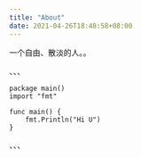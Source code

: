 ```yaml
---
title: "About"
date: 2021-04-26T18:48:58+08:00
---
```


一个自由、散淡的人。。

、、、
    
    package main()
    import "fmt"

    func main() {
        fmt.Println("Hi U")
    }
、、、